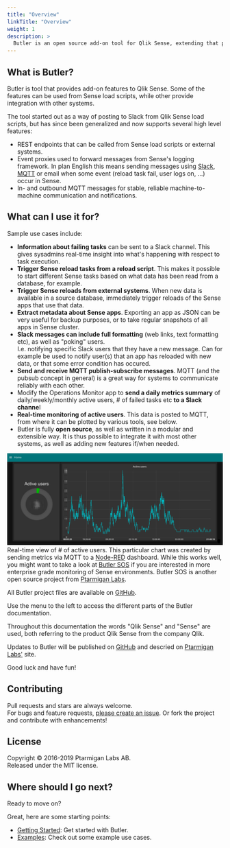 ```yaml
---
title: "Overview"
linkTitle: "Overview"
weight: 1
description: >
  Butler is an open source add-on tool for Qlik Sense, extending that platform with various features, most of which are focused on integrating Sense with other systems.
---
```


<!-- {{% pageinfo %}}
{{% /pageinfo %}} -->

## What is Butler?

Butler is tool that provides add-on features to Qlik Sense.
Some of the features can be used from Sense load scripts, while other provide integration with other systems.

The tool started out as a way of posting to Slack from Qlik Sense load scripts, but has since been generalized and now supports several high level features:

* REST endpoints that can be called from Sense load scripts or external systems.
* Event proxies used to forward messages from Sense's logging framework. In plan English this means sending messages using [Slack](https://slack.com), [MQTT](https://mqtt.org) or email when some event (reload task fail, user logs on, ...) occur in Sense.
* In- and outbound MQTT messages for stable, reliable machine-to-machine communication and notifications.

## What can I use it for?

Sample use cases include:  

* **Information about failing tasks** can be sent to a Slack channel. This gives sysadmins real-time insight into what's happening with respect to task execution.
* **Trigger Sense reload tasks from a reload script**. This makes it possible to start different Sense tasks based on what data has been read from a database, for example.
* **Trigger Sense reloads from external systems**. When new data is available in a source database, immediately trigger reloads of the Sense apps that use that data.
* **Extract metadata about Sense apps**. Exporting an app as JSON can be very useful for backup purposes, or to take regular snapshots of all apps in Sense cluster.
* **Slack messages can include full formatting** (web links, text formatting etc), as well as "poking" users.  
  I.e. notifying specific Slack users that they have a new message. Can for example be used to notify user(s) that an app has reloaded with new data, or that some error condition has occured.
* **Send and receive MQTT publish-subscribe messages**. MQTT (and the pubsub concept in general) is a great way for systems to communicate reliably with each other.
* Modify the Operations Monitor app to **send a daily metrics summary** of daily/weekly/monthly active users, # of failed tasks etc **to a Slack channe**l
* **Real-time monitoring of active users**. This data is posted to MQTT, from where it can be plotted by various tools, see below.
* Butler is fully **open source**, as well as written in a modular and extensible way. It is thus possible to integrate it with most other systems, as well as adding new features if/when needed.

![alt text](active_user_sessions.png "Active user sessions")  
Real-time view of # of active users. This particular chart was created by sending metrics via MQTT to a [Node-RED](https://nodered.org) dashboard. While this works well, you might want to take a look at [Butler SOS](https://github.com/ptarmiganlabs/butler-sos) if you are interested in more enterprise grade monitoring of Sense environments. Butler SOS is another open source project from [Ptarmigan Labs](https://ptarmiganlabs.com/).

All Butler project files are available on [GitHub](https://github.com/ptarmiganlabs/butler).

Use the menu to the left to access the different parts of the Butler documentation.

Throughout this documentation the words "Qlik Sense" and "Sense" are used, both referring to the product Qlik Sense from the company Qlik.

Updates to Butler will be published on [GitHub](https://github.com/ptarmiganlabs/butler) and descried on [Ptarmigan Labs'](https://ptarmiganlabs.com/) site.

Good luck and have fun!

## Contributing

Pull requests and stars are always welcome.  
For bugs and feature requests, [please create an issue](https://github.com/ptarmiganlabs/butler/issues/new).
Or fork the project and contribute with enhancements!  

## License

Copyright © 2016-2019 Ptarmigan Labs AB.  
Released under the MIT license.

## Where should I go next?

Ready to move on?  

Great, here are some starting points:

* [Getting Started](/getting-started/): Get started with Butler.
* [Examples](/examples/): Check out some example use cases.

